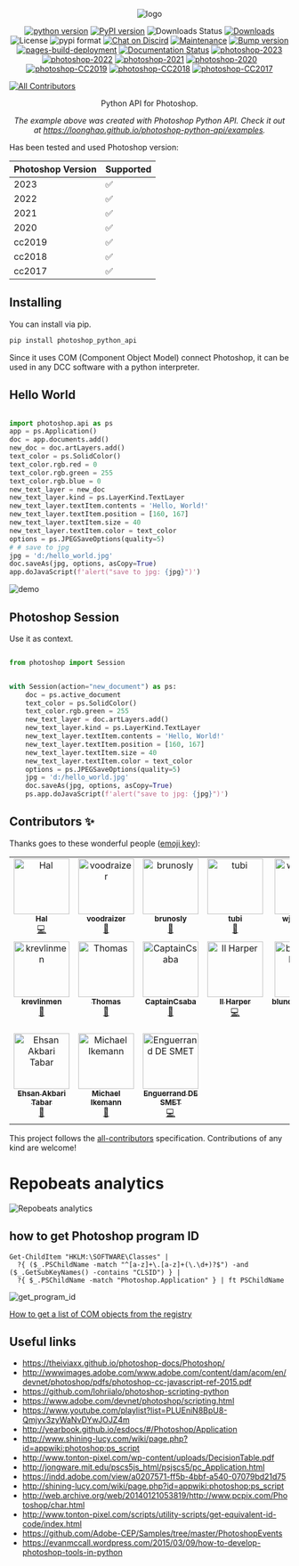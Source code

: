 <p align="center">
<img src="https://i.imgur.com/cjp1RH6.png" alt="logo">
</p>

<p align="center">
<a href="https://img.shields.io/pypi/pyversions/photoshop-python-api">
<img src="https://img.shields.io/pypi/pyversions/photoshop-python-api" alt="python version"></a>
<a href="https://badge.fury.io/py/photoshop-python-api">
<img src="https://img.shields.io/pypi/v/photoshop-python-api?color=green" alt="PyPI version"></a>
<img src="https://img.shields.io/pypi/dw/photoshop-python-api" alt="Downloads Status">
<a href="https://pepy.tech/badge/photoshop-python-api">
<img src="https://pepy.tech/badge/photoshop-python-api" alt="Downloads"></a>
<img src="https://img.shields.io/pypi/l/photoshop-python-api" alt="License">
<img src="https://img.shields.io/pypi/format/photoshop-python-api" alt="pypi format">
<a href="https://discord.gg/AnxSa6n">
<img src="https://img.shields.io/discord/724615671400628314" alt="Chat on Discird"></a>
<a href="https://github.com/loonghao/photoshop-python-api/graphs/commit-activity">
<img src="https://img.shields.io/badge/Maintained%3F-yes-green.svg" alt="Maintenance"></a>
<a href="https://github.com/loonghao/photoshop-python-api/actions/workflows/bumpversion.yml">
<img src="https://github.com/loonghao/photoshop-python-api/actions/workflows/bumpversion.yml/badge.svg" alt="Bump version"></a>
<a href="https://github.com/loonghao/photoshop-python-api/actions/workflows/pages/pages-build-deployment">
<img src="https://github.com/loonghao/photoshop-python-api/actions/workflows/pages/pages-build-deployment/badge.svg" alt="pages-build-deployment"></a>
<a href="https://github.com/loonghao/photoshop-python-api/actions/workflows/publish_docs.yml">
<img src="https://github.com/loonghao/photoshop-python-api/actions/workflows/publish_docs.yml/badge.svg" alt="Documentation Status"></a>
<a href="https://img.shields.io/badge/photoshop-2023-green">
<img src="https://img.shields.io/badge/photoshop-2023-green" alt="photoshop-2023"></a>
<a href="https://img.shields.io/badge/photoshop-2022-green">
<img src="https://img.shields.io/badge/photoshop-2022-green" alt="photoshop-2022"></a>
<a href="https://img.shields.io/badge/photoshop-2021-green">
<img src="https://img.shields.io/badge/photoshop-2021-green" alt="photoshop-2021"></a>
<a href="https://img.shields.io/badge/photoshop-2020-green">
<img src="https://img.shields.io/badge/photoshop-2020-green" alt="photoshop-2020"></a>
<a href="https://img.shields.io/badge/photoshop-CC2019-green">
<img src="https://img.shields.io/badge/photoshop-CC2019-green" alt="photoshop-CC2019"></a>
<a href="https://img.shields.io/badge/photoshop-CC2018-green">
<img src="https://img.shields.io/badge/photoshop-CC2018-green" alt="photoshop-CC2018"></a>
<a href="https://img.shields.io/badge/photoshop-CC2017-green">
<img src="https://img.shields.io/badge/photoshop-CC2017-green" alt="photoshop-CC2017"></a>

<!-- ALL-CONTRIBUTORS-BADGE:START - Do not remove or modify this section -->
[![All Contributors](https://img.shields.io/badge/all_contributors-17-orange.svg?style=flat-square)](#contributors-)
<!-- ALL-CONTRIBUTORS-BADGE:END --> 
</p>

<p align="center">Python API for Photoshop.</p>

<p align="center"><em>The example above was created with Photoshop Python API. Check it out at <a href="https://loonghao.github.io/photoshop-python-api/examples">https://loonghao.github.io/photoshop-python-api/examples</a>.</em></p>

Has been tested and used Photoshop version:

| Photoshop Version | Supported          |
| ----------------- | ------------------ |
| 2023              |       ✅           |
| 2022              |       ✅           |
| 2021              |       ✅           |
| 2020              |       ✅           |
| cc2019            |       ✅           |
| cc2018            |       ✅           |
| cc2017            |       ✅           |


Installing
----------
You can install via pip.

```cmd
pip install photoshop_python_api
```


Since it uses COM (Component Object Model) connect Photoshop, it can be used 
in any DCC software with a python interpreter.


Hello World
-----------

```python

import photoshop.api as ps
app = ps.Application()
doc = app.documents.add()
new_doc = doc.artLayers.add()
text_color = ps.SolidColor()
text_color.rgb.red = 0
text_color.rgb.green = 255
text_color.rgb.blue = 0
new_text_layer = new_doc
new_text_layer.kind = ps.LayerKind.TextLayer
new_text_layer.textItem.contents = 'Hello, World!'
new_text_layer.textItem.position = [160, 167]
new_text_layer.textItem.size = 40
new_text_layer.textItem.color = text_color
options = ps.JPEGSaveOptions(quality=5)
# # save to jpg
jpg = 'd:/hello_world.jpg'
doc.saveAs(jpg, options, asCopy=True)
app.doJavaScript(f'alert("save to jpg: {jpg}")')

```
![demo](https://i.imgur.com/25TrzbV.gif)


Photoshop Session
-----------------
Use it as context.

```python

from photoshop import Session


with Session(action="new_document") as ps:
    doc = ps.active_document
    text_color = ps.SolidColor()
    text_color.rgb.green = 255
    new_text_layer = doc.artLayers.add()
    new_text_layer.kind = ps.LayerKind.TextLayer
    new_text_layer.textItem.contents = 'Hello, World!'
    new_text_layer.textItem.position = [160, 167]
    new_text_layer.textItem.size = 40
    new_text_layer.textItem.color = text_color
    options = ps.JPEGSaveOptions(quality=5)
    jpg = 'd:/hello_world.jpg'
    doc.saveAs(jpg, options, asCopy=True)
    ps.app.doJavaScript(f'alert("save to jpg: {jpg}")')


```

## Contributors ✨

Thanks goes to these wonderful people ([emoji key](https://allcontributors.org/docs/en/emoji-key)):

<!-- ALL-CONTRIBUTORS-LIST:START - Do not remove or modify this section -->
<!-- prettier-ignore-start -->
<!-- markdownlint-disable -->
<table>
  <tbody>
    <tr>
      <td align="center" valign="top" width="14.28%"><a href="https://github.com/loonghao"><img src="https://avatars1.githubusercontent.com/u/13111745?v=4?s=100" width="100px;" alt="Hal"/><br /><sub><b>Hal</b></sub></a><br /><a href="https://github.com/loonghao/photoshop-python-api/commits?author=loonghao" title="Code">💻</a></td>
      <td align="center" valign="top" width="14.28%"><a href="https://github.com/voodraizer"><img src="https://avatars0.githubusercontent.com/u/1332729?v=4?s=100" width="100px;" alt="voodraizer"/><br /><sub><b>voodraizer</b></sub></a><br /><a href="https://github.com/loonghao/photoshop-python-api/issues?q=author%3Avoodraizer" title="Bug reports">🐛</a></td>
      <td align="center" valign="top" width="14.28%"><a href="https://github.com/brunosly"><img src="https://avatars2.githubusercontent.com/u/4326547?v=4?s=100" width="100px;" alt="brunosly"/><br /><sub><b>brunosly</b></sub></a><br /><a href="https://github.com/loonghao/photoshop-python-api/issues?q=author%3Abrunosly" title="Bug reports">🐛</a></td>
      <td align="center" valign="top" width="14.28%"><a href="https://github.com/tubi-carrillo"><img src="https://avatars3.githubusercontent.com/u/33004093?v=4?s=100" width="100px;" alt="tubi"/><br /><sub><b>tubi</b></sub></a><br /><a href="https://github.com/loonghao/photoshop-python-api/issues?q=author%3Atubi-carrillo" title="Bug reports">🐛</a></td>
      <td align="center" valign="top" width="14.28%"><a href="https://github.com/wjxiehaixin"><img src="https://avatars0.githubusercontent.com/u/48039822?v=4?s=100" width="100px;" alt="wjxiehaixin"/><br /><sub><b>wjxiehaixin</b></sub></a><br /><a href="https://github.com/loonghao/photoshop-python-api/issues?q=author%3Awjxiehaixin" title="Bug reports">🐛</a></td>
      <td align="center" valign="top" width="14.28%"><a href="http://it.econline.net"><img src="https://avatars0.githubusercontent.com/u/993544?v=4?s=100" width="100px;" alt="罗马钟"/><br /><sub><b>罗马钟</b></sub></a><br /><a href="https://github.com/loonghao/photoshop-python-api/issues?q=author%3Aenzozhong" title="Bug reports">🐛</a></td>
      <td align="center" valign="top" width="14.28%"><a href="https://github.com/ClementHector"><img src="https://avatars.githubusercontent.com/u/7068597?v=4?s=100" width="100px;" alt="clement"/><br /><sub><b>clement</b></sub></a><br /><a href="https://github.com/loonghao/photoshop-python-api/issues?q=author%3AClementHector" title="Bug reports">🐛</a></td>
    </tr>
    <tr>
      <td align="center" valign="top" width="14.28%"><a href="https://github.com/krevlinmen"><img src="https://avatars.githubusercontent.com/u/56278440?v=4?s=100" width="100px;" alt="krevlinmen"/><br /><sub><b>krevlinmen</b></sub></a><br /><a href="https://github.com/loonghao/photoshop-python-api/issues?q=author%3Akrevlinmen" title="Bug reports">🐛</a></td>
      <td align="center" valign="top" width="14.28%"><a href="https://github.com/SThomasN"><img src="https://avatars.githubusercontent.com/u/63218023?v=4?s=100" width="100px;" alt="Thomas"/><br /><sub><b>Thomas</b></sub></a><br /><a href="https://github.com/loonghao/photoshop-python-api/issues?q=author%3ASThomasN" title="Bug reports">🐛</a></td>
      <td align="center" valign="top" width="14.28%"><a href="https://github.com/CaptainCsaba"><img src="https://avatars.githubusercontent.com/u/59013751?v=4?s=100" width="100px;" alt="CaptainCsaba"/><br /><sub><b>CaptainCsaba</b></sub></a><br /><a href="https://github.com/loonghao/photoshop-python-api/issues?q=author%3ACaptainCsaba" title="Bug reports">🐛</a></td>
      <td align="center" valign="top" width="14.28%"><a href="https://ilharper.vbox.moe"><img src="https://avatars.githubusercontent.com/u/20179549?v=4?s=100" width="100px;" alt="Il Harper"/><br /><sub><b>Il Harper</b></sub></a><br /><a href="https://github.com/loonghao/photoshop-python-api/commits?author=Afanyiyu" title="Code">💻</a></td>
      <td align="center" valign="top" width="14.28%"><a href="https://github.com/blunderedbishop"><img src="https://avatars.githubusercontent.com/u/56189376?v=4?s=100" width="100px;" alt="blunderedbishop"/><br /><sub><b>blunderedbishop</b></sub></a><br /><a href="https://github.com/loonghao/photoshop-python-api/issues?q=author%3Ablunderedbishop" title="Bug reports">🐛</a></td>
      <td align="center" valign="top" width="14.28%"><a href="https://github.com/MrTeferi"><img src="https://avatars.githubusercontent.com/u/92750180?v=4?s=100" width="100px;" alt="MrTeferi"/><br /><sub><b>MrTeferi</b></sub></a><br /><a href="https://github.com/loonghao/photoshop-python-api/commits?author=MrTeferi" title="Code">💻</a></td>
      <td align="center" valign="top" width="14.28%"><a href="https://github.com/damienchambe"><img src="https://avatars.githubusercontent.com/u/42462209?v=4?s=100" width="100px;" alt="Damien Chambe"/><br /><sub><b>Damien Chambe</b></sub></a><br /><a href="https://github.com/loonghao/photoshop-python-api/commits?author=damienchambe" title="Code">💻</a></td>
    </tr>
    <tr>
      <td align="center" valign="top" width="14.28%"><a href="https://github.com/be42day"><img src="https://avatars.githubusercontent.com/u/20614168?v=4?s=100" width="100px;" alt="Ehsan Akbari Tabar"/><br /><sub><b>Ehsan Akbari Tabar</b></sub></a><br /><a href="https://github.com/loonghao/photoshop-python-api/issues?q=author%3Abe42day" title="Bug reports">🐛</a></td>
      <td align="center" valign="top" width="14.28%"><a href="http://www.linkedin.com/in/michael-ikemann"><img src="https://avatars.githubusercontent.com/u/33489959?v=4?s=100" width="100px;" alt="Michael Ikemann"/><br /><sub><b>Michael Ikemann</b></sub></a><br /><a href="https://github.com/loonghao/photoshop-python-api/issues?q=author%3AAlyxion" title="Bug reports">🐛</a></td>
      <td align="center" valign="top" width="14.28%"><a href="https://github.com/dsmtE"><img src="https://avatars.githubusercontent.com/u/37016704?v=4?s=100" width="100px;" alt="Enguerrand DE SMET"/><br /><sub><b>Enguerrand DE SMET</b></sub></a><br /><a href="https://github.com/loonghao/photoshop-python-api/commits?author=dsmtE" title="Code">💻</a></td>
    </tr>
  </tbody>
</table>

<!-- markdownlint-restore -->
<!-- prettier-ignore-end -->

<!-- ALL-CONTRIBUTORS-LIST:END -->

This project follows the [all-contributors](https://allcontributors.org) specification.
Contributions of any kind are welcome!

# Repobeats analytics
![Repobeats analytics](https://repobeats.axiom.co/api/embed/0f4ab02065b94983fc95677c6587a61ce5fa8397.svg "Repobeats analytics image")


how to get Photoshop program ID
-------------------------------
```PS>
Get-ChildItem "HKLM:\SOFTWARE\Classes" | 
  ?{ ($_.PSChildName -match "^[a-z]+\.[a-z]+(\.\d+)?$") -and ($_.GetSubKeyNames() -contains "CLSID") } | 
  ?{ $_.PSChildName -match "Photoshop.Application" } | ft PSChildName
```
![get_program_id](https://i.imgur.com/UwPN7qq.png)

[How to get a list of COM objects from the registry](https://rakhesh.com/powershell/how-to-get-a-list-of-com-objects-from-the-registry/)

Useful links
------------
- https://theiviaxx.github.io/photoshop-docs/Photoshop/
- http://wwwimages.adobe.com/www.adobe.com/content/dam/acom/en/devnet/photoshop/pdfs/photoshop-cc-javascript-ref-2015.pdf
- https://github.com/lohriialo/photoshop-scripting-python
- https://www.adobe.com/devnet/photoshop/scripting.html
- https://www.youtube.com/playlist?list=PLUEniN8BpU8-Qmjyv3zyWaNvDYwJOJZ4m
- http://yearbook.github.io/esdocs/#/Photoshop/Application
- http://www.shining-lucy.com/wiki/page.php?id=appwiki:photoshop:ps_script
- http://www.tonton-pixel.com/wp-content/uploads/DecisionTable.pdf
- http://jongware.mit.edu/pscs5js_html/psjscs5/pc_Application.html
- https://indd.adobe.com/view/a0207571-ff5b-4bbf-a540-07079bd21d75
- http://shining-lucy.com/wiki/page.php?id=appwiki:photoshop:ps_script
- http://web.archive.org/web/20140121053819/http://www.pcpix.com/Photoshop/char.html
- http://www.tonton-pixel.com/scripts/utility-scripts/get-equivalent-id-code/index.html
- https://github.com/Adobe-CEP/Samples/tree/master/PhotoshopEvents
- https://evanmccall.wordpress.com/2015/03/09/how-to-develop-photoshop-tools-in-python
